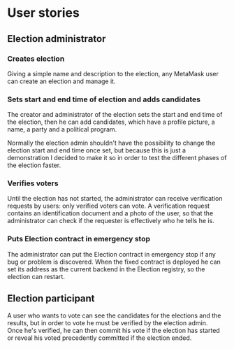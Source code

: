 # User stories

## Election administrator

### Creates election

Giving a simple name and description to the election, any MetaMask user can create an election and manage it.

### Sets start and end time of election and adds candidates

The creator and administrator of the election sets the start and end time of the election, then he can add candidates, which have a profile picture, a name, a party and a political program.

Normally the election admin shouldn't have the possibility to change the election start and end time once set, but because this is just a demonstration I decided
to make it so in order to test the different phases of the election faster.

### Verifies voters

Until the election has not started, the administrator can receive verification requests by users: only verified voters can vote. A verification request contains an identification document and a photo of the user, so that the administrator can check if the requester is effectively who he tells he is.

### Puts Election contract in emergency stop

The administrator can put the Election contract in emergency stop if any bug or problem is discovered. When the fixed contract is deployed he can set its address as the current backend in the Election registry, so the election can restart.

## Election participant

A user who wants to vote can see the candidates for the elections and the results, but in order to vote he must be verified by the election admin.
<br/>
Once he's verified, he can then commit his vote if the election has started or reveal his voted precedently committed if the election ended.
